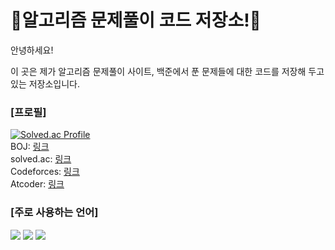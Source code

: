 # 💎알고리즘 문제풀이 코드 저장소!💎 
안녕하세요!

이 곳은 제가 알고리즘 문제풀이 사이트, 백준에서 푼 문제들에 대한 코드를 저장해 두고 있는 저장소입니다.
### [프로필]
[![Solved.ac Profile](http://mazassumnida.wtf/api/v2/generate_badge?boj=wizardrabbit)](https://solved.ac/wizardrabbit/)<br>
BOJ: [링크](https://www.acmicpc.net/user/wizardrabbit)<br>
solved.ac: [링크](https://solved.ac/profile/wizardrabbit)<br>
Codeforces: [링크](https://codeforces.com/profile/wizardrabbit)<br>
Atcoder: [링크](https://atcoder.jp/users/wizardrabbit)<br>
### [주로 사용하는 언어]
<img src="https://img.shields.io/badge/JavaScript-F7DF1E?style=flat-square&logo=JavaScript&logoColor=white"/></a>
<img src="https://img.shields.io/badge/Python-3766AB?style=flat-square&logo=Python&logoColor=white"/></a>
<img src="https://img.shields.io/badge/c++-00599C?style=flat-square&logo=c%2B%2B&logoColor=white"/></a>
